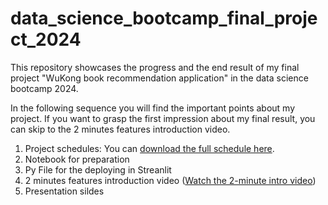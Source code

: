 # data_science_bootcamp_final_project_2024

This repository showcases the progress and the end result of my final project "WuKong book recommendation application" in the data science bootcamp 2024. 

In the following sequence you will find the important points about my project. If you want to grasp the first impression about my final result, you can skip to the 2 minutes features introduction video. 

1. Project schedules: You can [download the full schedule here](https://github.com/Alex-MWLee/data_science_bootcamp_final_project_2024/blob/main/Project_schedules_plan.xlsx).
2. Notebook for preparation
3. Py File for the deploying in Streanlit
4. 2 minutes features introduction video ([Watch the 2-minute intro video](https://drive.google.com/file/d/12kfNUgywlSO6SiCKQ2uHV5oaFzJR9txN/view?usp=sharing))
5. Presentation sildes 
